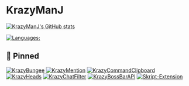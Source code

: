 # KrazyManJ

[![KrazyManJ's GitHub stats](https://github-readme-stats.vercel.app/api?username=KrazyManJ&show_icons=true&bg_color=0d1117&border_radius=10&hide_border=true&title_color=35def1&text_color=ffffff&icon_color=35def1&hide=prs,contribs)](https://github.com/KrazyManJ)

[![Languages:](https://github-readme-stats.vercel.app/api/top-langs/?username=krazymanj&layout=compact&bg_color=0d1117&border_radius=10&hide_border=true&card_width=450&custom_title=Languages%20that%20i%20have%20touched%3A&title_color=35def1&text_color=ffffff)](https://github.com/KrazyManJ)

## 📌 Pinned

[![KrazyBungee](https://github-readme-stats.vercel.app/api/pin/?username=krazymanj&repo=krazybungee&bg_color=07090d&hide_border=true&border_radius=10&title_color=35def1&text_color=8b949e)](https://github.com/KrazyManJ/KrazyBungee)
[![KrazyMention](https://github-readme-stats.vercel.app/api/pin/?username=krazymanj&repo=krazymention&bg_color=07090d&hide_border=true&border_radius=10&title_color=35def1&text_color=8b949e)](https://github.com/KrazyManJ/KrazyMention)
[![KrazyCommandClipboard](https://github-readme-stats.vercel.app/api/pin/?username=krazymanj&repo=krazycommandclipboard&bg_color=07090d&hide_border=true&border_radius=10&title_color=35def1&text_color=8b949e)](https://github.com/KrazyManJ/KrazyCommandClipboard)
[![KrazyHeads](https://github-readme-stats.vercel.app/api/pin/?username=krazymanj&repo=krazyheads&bg_color=07090d&hide_border=true&border_radius=10&title_color=35def1&text_color=8b949e)](https://github.com/KrazyManJ/KrazyHeads)
[![KrazyChatFilter](https://github-readme-stats.vercel.app/api/pin/?username=krazymanj&repo=krazychatfilter&bg_color=07090d&hide_border=true&border_radius=10&title_color=35def1&text_color=8b949e)](https://github.com/KrazyManJ/KrazyChatFilter)
[![KrazyBossBarAPI](https://github-readme-stats.vercel.app/api/pin/?username=krazymanj&repo=krazybossbarapi&bg_color=07090d&hide_border=true&border_radius=10&title_color=35def1&text_color=8b949e)](https://github.com/KrazyManJ/KrazyBossBarAPI)
[![Skript-Extension](https://github-readme-stats.vercel.app/api/pin/?username=krazymanj&repo=skript-extension&bg_color=07090d&hide_border=true&border_radius=10&title_color=35def1&text_color=8b949e)](https://github.com/KrazyManJ/Skript-Extension)
